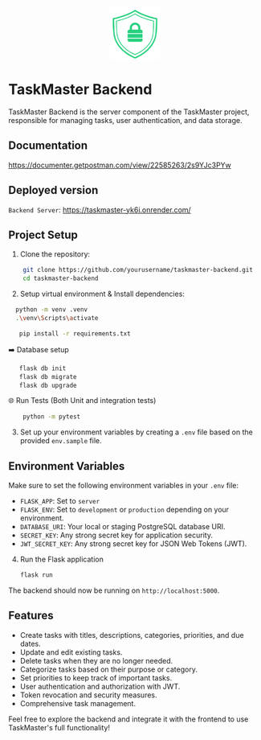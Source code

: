 <p align="center">
  <img src="https://github.com/PiusLucky/TaskMaster-FE/raw/main/public/images/logo.png" alt="TaskMaster Logo" width="100">
</p>

# TaskMaster Backend

TaskMaster Backend is the server component of the TaskMaster project, responsible for managing tasks, user authentication, and data storage.

## Documentation
https://documenter.getpostman.com/view/22585263/2s9YJc3PYw

## Deployed version
`Backend Server`: https://taskmaster-yk6i.onrender.com/


## Project Setup

1. Clone the repository:

```bash
    git clone https://github.com/yourusername/taskmaster-backend.git
    cd taskmaster-backend
```

2. Setup virtual environment & Install dependencies:

```bash
  python -m venv .venv
  .\venv\Scripts\activate
```

```bash
   pip install -r requirements.txt
```



➡️ Database setup

```bash
   flask db init
   flask db migrate
   flask db upgrade
```

🌐 Run Tests (Both Unit and integration tests)

```bash
    python -m pytest
```

3. Set up your environment variables by creating a `.env` file based on the provided `env.sample` file.

## Environment Variables

Make sure to set the following environment variables in your `.env` file:

- `FLASK_APP`: Set to `server`
- `FLASK_ENV`: Set to `development` or `production` depending on your environment.
- `DATABASE_URI`: Your local or staging PostgreSQL database URI.
- `SECRET_KEY`: Any strong secret key for application security.
- `JWT_SECRET_KEY`: Any strong secret key for JSON Web Tokens (JWT).

4. Run the Flask application

   ```bash
   flask run
   ```

The backend should now be running on `http://localhost:5000`.



## Features

- Create tasks with titles, descriptions, categories, priorities, and due dates.
- Update and edit existing tasks.
- Delete tasks when they are no longer needed.
- Categorize tasks based on their purpose or category.
- Set priorities to keep track of important tasks.
- User authentication and authorization with JWT.
- Token revocation and security measures.
- Comprehensive task management.

Feel free to explore the backend and integrate it with the frontend to use TaskMaster's full functionality!
